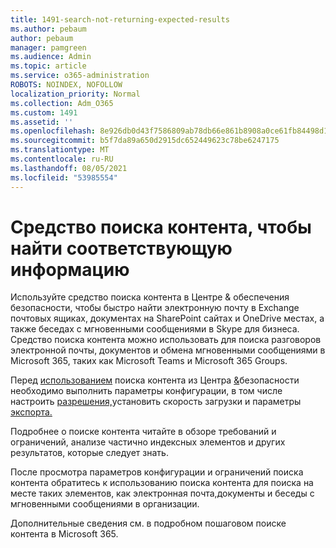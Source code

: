 ```yaml
---
title: 1491-search-not-returning-expected-results
ms.author: pebaum
author: pebaum
manager: pamgreen
ms.audience: Admin
ms.topic: article
ms.service: o365-administration
ROBOTS: NOINDEX, NOFOLLOW
localization_priority: Normal
ms.collection: Adm_O365
ms.custom: 1491
ms.assetid: ''
ms.openlocfilehash: 8e926db0d43f7586809ab78db66e861b8908a0ce61fb84498d1993bcc301d5f4
ms.sourcegitcommit: b5f7da89a650d2915dc652449623c78be6247175
ms.translationtype: MT
ms.contentlocale: ru-RU
ms.lasthandoff: 08/05/2021
ms.locfileid: "53985554"
---
```

# <a name="content-search-tool-to-find-relevant-info"></a>Средство поиска контента, чтобы найти соответствующую информацию

Используйте средство поиска контента в Центре & обеспечения безопасности, чтобы быстро найти электронную почту в Exchange почтовых ящиках, документах на SharePoint сайтах и OneDrive местах, а также беседах с мгновенными сообщениями в Skype для бизнеса. Средство поиска контента можно использовать для поиска разговоров электронной почты, документов и обмена мгновенными сообщениями в Microsoft 365, таких как Microsoft Teams и Microsoft 365 Groups.


Перед [использованием](https://sip.protection.office.com/contentsearchbeta?ContentOnly=1) поиска контента из Центра [&](https://sip.protection.office.com/homepage)безопасности необходимо выполнить параметры конфигурации, в [](https://docs.microsoft.com/microsoft-365/compliance/increase-download-speeds-when-exporting-ediscovery-results) том числе настроить [разрешения,](https://docs.microsoft.com/microsoft-365/compliance/permissions-filtering-for-content-search)установить скорость загрузки и параметры [экспорта.](https://docs.microsoft.com/microsoft-365/compliance/disable-reports-when-you-export-content-search-results)

Подробнее о поиске контента читайте в обзоре требований и ограничений, анализе частично индексных элементов и других результатов, которые следует знать. [](https://docs.microsoft.com/microsoft-365/compliance/limits-for-content-search) [](https://docs.microsoft.com/microsoft-365/compliance/investigating-partially-indexed-items-in-ediscovery)

После просмотра параметров конфигурации и ограничений поиска контента обратитесь к использованию поиска контента для поиска на месте таких элементов, как электронная [ </a> почта,](https://docs.microsoft.com/microsoft-365/compliance/content-search)документы и беседы с мгновенными сообщениями в организации.

Дополнительные сведения см. в подробном [](https://docs.microsoft.com/microsoft-365/compliance/search-for-content) пошаговом поиске контента в Microsoft 365.
